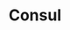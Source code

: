 ---
title: Consul
categories:
  - kv-store
docs:
  - id: java
    url: https://www.testcontainers.org/modules/consul/
    example: |
      ```
      ```
description: |
  What is this
---
